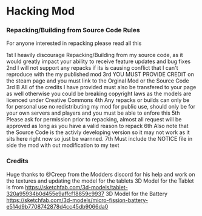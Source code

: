 # Hacking Mod
 
 
### Repacking/Building from Source Code Rules
For anyone interested in repacking please read all this

1st I heavily discourage Repacking/Building from my source code, as it would greatly impact your ability to receive feature updates and bug fixes
2nd I will not support any repacks if its is causing conflict that I can't reproduce with the my published mod
3rd YOU MUST PROVIDE CREDIT on the steam page and you must link to the Orginal Mod or the Source Code
3rd B All of the credits I have provided must also be transfered to your page as well otherwise you could be breaking copyright laws as the models are licenced under Creative Commons
4th Any repacks or builds can only be for personal use no redistributing my mod for public use, should only be for your own servers and players and you must be able to enfore this
5th Please ask for permission prior to repacking, almost all request will be approved as long as you have a valid reason to repack
6th Also note that the Source Code is the activly developing version so it may not work as it sits here right now so just be warnned.
7th Must include the NOTICE file in side the mod with out modification to my text
### Credits
Huge thanks to @Creep from the Modders discord for his help and work on the textures and updating the model for the tablets
3D Model for the Tablet is from https://sketchfab.com/3d-models/tablet-320a95934b0d455e9affcf18859c9937
3D Model for the Battery https://sketchfab.com/3d-models/micro-fission-battery-e514d9b7708742878d4cc45db9066da0
